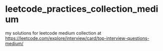 # leetcode_practices_collection_medium
my solutions for leetcode medium collection at https://leetcode.com/explore/interview/card/top-interview-questions-medium/

